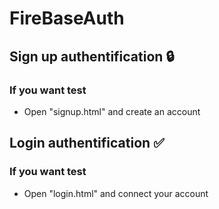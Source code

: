# FireBaseAuth

## Sign up authentification 🔒

### If you want test
- Open "signup.html" and create an account

## Login authentification ✅

### If you want test
- Open "login.html" and connect your account
